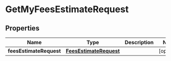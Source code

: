 
# GetMyFeesEstimateRequest

## Properties
Name | Type | Description | Notes
------------ | ------------- | ------------- | -------------
**feesEstimateRequest** | [**FeesEstimateRequest**](FeesEstimateRequest.md) |  |  [optional]



